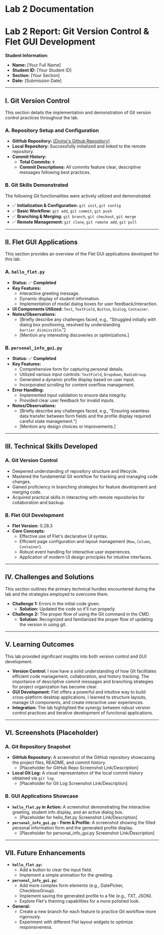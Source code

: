 # Lab 2 Documentation 
# Lab 2 Report: Git Version Control & Flet GUI Development

**Student Information:**

*   **Name:** [Your Full Name]
*   **Student ID:** [Your Student ID]
*   **Section:** [Your Section]
*   **Date:** [Submission Date]

---

## I. Git Version Control

This section details the implementation and demonstration of Git version control practices throughout the lab.

### A. Repository Setup and Configuration

*   **GitHub Repository:** [\[Divino's Github Repository\]](https://github.com/thebaynal/cccs106-projects)
*   **Local Repository:** Successfully initialized and linked to the remote repository.
*   **Commit History:**
    *   **Total Commits:** `9`
    *   **Commit Descriptions:** All commits feature clear, descriptive messages following best practices.

### B. Git Skills Demonstrated

The following Git functionalities were actively utilized and demonstrated:

*   ✅ **Initialization & Configuration:** `git init`, `git config`
*   ✅ **Basic Workflow:** `git add`, `git commit`, `git push`
*   ✅ **Branching & Merging:** `git branch`, `git checkout`, `git merge`
*   ✅ **Remote Management:** `git clone`, `git remote add`, `git pull`

---

## II. Flet GUI Applications

This section provides an overview of the Flet GUI applications developed for this lab.

### A. `hello_flet.py`

*   **Status:** ✅ **Completed**
*   **Key Features:**
    *   Interactive greeting message.
    *   Dynamic display of student information.
    *   Implementation of modal dialog boxes for user feedback/interaction.
*   **UI Components Utilized:** `Text`, `TextField`, `Button`, `Dialog`, `Container`.
*   **Notes/Observations:**
    *   [Briefly describe any challenges faced, e.g., "Struggled initially with dialog box positioning, resolved by understanding `barrier_dismissible`."]
    *   [Mention any interesting discoveries or optimizations.]

### B. `personal_info_gui.py`

*   **Status:** ✅ **Completed**
*   **Key Features:**
    *   Comprehensive form for capturing personal details.
    *   Utilized various input controls: `TextField`, `Dropdown`, `RadioGroup`.
    *   Generated a dynamic profile display based on user input.
    *   Incorporated scrolling for content overflow management.
*   **Error Handling:**
    *   Implemented input validation to ensure data integrity.
    *   Provided clear user feedback for invalid inputs.
*   **Notes/Observations:**
    *   [Briefly describe any challenges faced, e.g., "Ensuring seamless data transfer between form fields and the profile display required careful state management."]
    *   [Mention any design choices or improvements.]

---

## III. Technical Skills Developed

### A. Git Version Control

*   Deepened understanding of repository structure and lifecycle.
*   Mastered the fundamental Git workflow for tracking and managing code changes.
*   Gained proficiency in branching strategies for feature development and merging code.
*   Acquired practical skills in interacting with remote repositories for collaboration and backup.

### B. Flet GUI Development

*   **Flet Version:** 0.28.3
*   **Core Concepts:**
    *   Effective use of Flet's declarative UI syntax.
    *   Efficient page configuration and layout management (`Row`, `Column`, `Container`).
    *   Robust event handling for interactive user experiences.
    *   Application of modern UI design principles for intuitive interfaces.

---

## IV. Challenges and Solutions

This section outlines the primary technical hurdles encountered during the lab and the strategies employed to overcome them.

*   **Challenge 1:** Errors in the initial code given.
    *   **Solution:** Updated the code so it'll run properly.
*   **Challenge 2:** The proper flow of using the Git command in the CMD.
    *   **Solution:** Recognized and familiarized the proper flow of updating the version in using git. 

---

## V. Learning Outcomes

This lab provided significant insights into both version control and GUI development.

*   **Version Control:** I now have a solid understanding of how Git facilitates efficient code management, collaboration, and history tracking. The importance of descriptive commit messages and branching strategies for project organization has become clear.
*   **GUI Development:** Flet offers a powerful and intuitive way to build cross-platform desktop applications. I learned to structure layouts, manage UI components, and create interactive user experiences.
*   **Integration:** The lab highlighted the synergy between robust version control practices and iterative development of functional applications.

---

## VI. Screenshots (Placeholder)

### A. Git Repository Snapshot

*   **GitHub Repository:** A screenshot of the GitHub repository showcasing the project files, README, and commit history.
    *   [Placeholder for GitHub Repo Screenshot Link/Description]
*   **Local Git Log:** A visual representation of the local commit history obtained via `git log`.
    *   [Placeholder for Git Log Screenshot Link/Description]

### B. GUI Applications Showcase

*   **`hello_flet.py` in Action:** A screenshot demonstrating the interactive greeting, student info display, and an active dialog box.
    *   [Placeholder for hello_flet.py Screenshot Link/Description]
*   **`personal_info_gui.py` - Form & Profile:** A screenshot showing the filled personal information form and the generated profile display.
    *   [Placeholder for personal_info_gui.py Screenshot Link/Description]

---

## VII. Future Enhancements

*   **`hello_flet.py`:**
    *   Add a button to clear the input field.
    *   Implement a simple animation for the greeting.
*   **`personal_info_gui.py`:**
    *   Add more complex form elements (e.g., DatePicker, CheckboxGroup).
    *   Implement saving the generated profile to a file (e.g., TXT, JSON).
    *   Explore Flet's theming capabilities for a more polished look.
*   **General:**
    *   Create a new branch for each feature to practice Git workflow more rigorously.
    *   Experiment with different Flet layout widgets to optimize responsiveness.